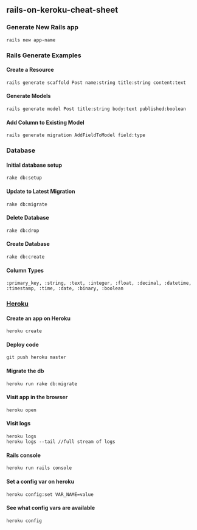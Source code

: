 ## rails-on-keroku-cheat-sheet

### Generate New Rails app
    rails new app-name
    
### Rails Generate Examples
#### Create a Resource
    rails generate scaffold Post name:string title:string content:text
#### Generate Models
    rails generate model Post title:string body:text published:boolean
#### Add Column to Existing Model
    rails generate migration AddFieldToModel field:type
### Database
#### Initial database setup
    rake db:setup
#### Update to Latest Migration
    rake db:migrate
#### Delete Database
    rake db:drop
#### Create Database
    rake db:create
#### Column Types
    :primary_key, :string, :text, :integer, :float, :decimal, :datetime, :timestamp, :time, :date, :binary, :boolean
    
### [Heroku](https://devcenter.heroku.com/articles/getting-started-with-rails5)
#### Create an app on Heroku
    heroku create
#### Deploy code 
    git push heroku master
#### Migrate the db
    heroku run rake db:migrate
#### Visit app in the browser
    heroku open
#### Visit logs
    heroku logs
    heroku logs --tail //full stream of logs
#### Rails console
    heroku run rails console
#### Set a config var on heroku
    heroku config:set VAR_NAME=value
#### See what config vars are available
    heroku config
